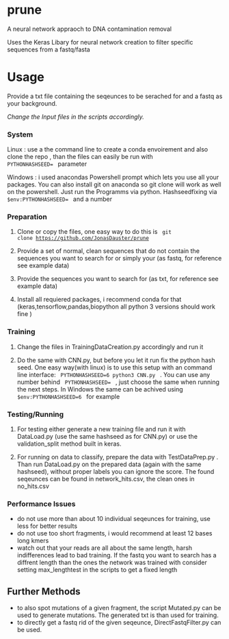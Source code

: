 # prune
A neural network appraoch to DNA contamination removal

Uses the Keras Libary for neural network creation to filter specific sequences from a fastq/fasta

# Usage

Provide a txt file containing the seqeunces to be serached for and a fastq as your background.

<i> Change the Input files in the scripts accordingly. </i> 

### System
Linux : use a the command line to create a conda envoirement and also clone the repo , than the files can easily be run with <code> PYTHONHASHSEED= </code>  parameter

Windows : i used anacondas Powershell prompt which lets you use all your packages. You can also install git on anaconda so git clone will work as well on the powershell. Just run the Programms via python. Hashseedfixing via <code> $env:PYTHONHASHSEED= </code> and a number

### Preparation

1. Clone or copy the files, one easy way to do this is <code> git clone https://github.com/JonasDauster/prune </code>

2. Provide a set of normal, clean sequences that do not contain the sequences you want to search for or simply your  (as fastq, for reference see example data)

3. Provide the sequences you want to search for (as txt, for reference see example data)

4. Install all requiered packages, i recommend conda for that (keras,tensorflow,pandas,biopython all python 3 versions should work fine )

### Training
1. Change the files in TrainingDataCreation.py accordingly and run it

2. Do the same with CNN.py, but before you let it run fix the python hash seed. One easy way(with linux) is to use this setup with an command line interface:  <code> PYTHONHASHSEED=6 python3 CNN.py </code> . You can use any number behind <code> PYTHONHASHSEED= </code> , just choose the same when running the next steps. In Windows the same can be achived using <code> $env:PYTHONHASHSEED=6 </code> for example

### Testing/Running

1. For testing either generate a new training file and run it with DataLoad.py (use the same hashseed as for CNN.py) or use the validation_split method built in keras. 

2. For running on data to classify, prepare the data with TestDataPrep.py . Than run DataLoad.py on the prepared data (again with the same hashseed), without proper labels you can ignore the score. The found seqeunces can be found in network_hits.csv, the clean ones in no_hits.csv

### Performance Issues
- do not use more than about 10 individual seqeunces for training, use less for better results
- do not use too short fragments, i would recommend at least 12 bases long kmers
- watch out that your reads are all about the same length, harsh indifferences lead to bad training. If the fastq you want to search has a diffrent length than the ones the network was trained with consider setting max_lengthtest in the scripts to get a fixed length


## Further Methods
- to also spot mutations of a given fragment, the script Mutated.py can be used to generate mutations. The generated txt is than used for training.
- to directly get a fastq rid of the given seqeunce, DirectFastqFilter.py can be used. 
